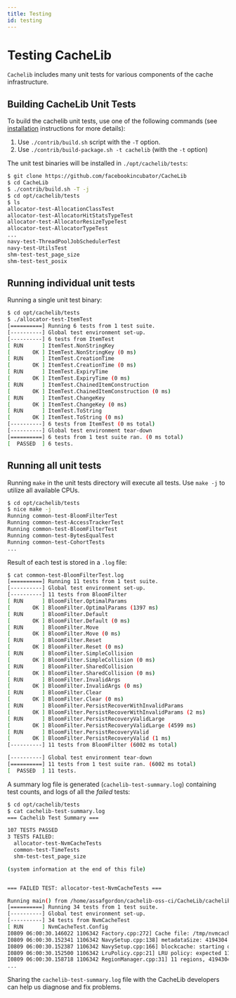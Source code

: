 ```yaml
---
title: Testing
id: testing
---
```


# Testing CacheLib

`Cachelib` includes many unit tests for various components
of the cache infrastructure.

## Building CacheLib Unit Tests

To build the cachelib unit tests, use one of the following commands
(see [installation](installation) instructions for more details):

1. Use `./contrib/build.sh` script with the `-T` option.
2. Use `./contrib/build-package.sh -t cachelib` (with the `-t` option)

The unit test binaries will be installed in `./opt/cachelib/tests`:

```sh
$ git clone https://github.com/facebookincubator/CacheLib
$ cd CacheLib
$ ./contrib/build.sh -T -j
$ cd opt/cachelib/tests
$ ls
allocator-test-AllocationClassTest
allocator-test-AllocatorHitStatsTypeTest
allocator-test-AllocatorResizeTypeTest
allocator-test-AllocatorTypeTest
...
navy-test-ThreadPoolJobSchedulerTest
navy-test-UtilsTest
shm-test-test_page_size
shm-test-test_posix
```


## Running individual unit tests

Running a single unit test binary:

```sh
$ cd opt/cachelib/tests
$ ./allocator-test-ItemTest 
[==========] Running 6 tests from 1 test suite.
[----------] Global test environment set-up.
[----------] 6 tests from ItemTest
[ RUN      ] ItemTest.NonStringKey
[       OK ] ItemTest.NonStringKey (0 ms)
[ RUN      ] ItemTest.CreationTime
[       OK ] ItemTest.CreationTime (0 ms)
[ RUN      ] ItemTest.ExpiryTime
[       OK ] ItemTest.ExpiryTime (0 ms)
[ RUN      ] ItemTest.ChainedItemConstruction
[       OK ] ItemTest.ChainedItemConstruction (0 ms)
[ RUN      ] ItemTest.ChangeKey
[       OK ] ItemTest.ChangeKey (0 ms)
[ RUN      ] ItemTest.ToString
[       OK ] ItemTest.ToString (0 ms)
[----------] 6 tests from ItemTest (0 ms total)
[----------] Global test environment tear-down
[==========] 6 tests from 1 test suite ran. (0 ms total)
[  PASSED  ] 6 tests.
```


## Running all  unit tests

Running `make` in the unit tests directory will execute all tests.
Use `make -j` to utilize all available CPUs.

```sh
$ cd opt/cachelib/tests
$ nice make -j
Running common-test-BloomFilterTest
Running common-test-AccessTrackerTest
Running common-test-BloomFilterTest
Running common-test-BytesEqualTest
Running common-test-CohortTests
...
```

Result of each test is stored in a `.log` file:

```sh
$ cat common-test-BloomFilterTest.log
[==========] Running 11 tests from 1 test suite.
[----------] Global test environment set-up.
[----------] 11 tests from BloomFilter
[ RUN      ] BloomFilter.OptimalParams
[       OK ] BloomFilter.OptimalParams (1397 ms)
[ RUN      ] BloomFilter.Default
[       OK ] BloomFilter.Default (0 ms)
[ RUN      ] BloomFilter.Move
[       OK ] BloomFilter.Move (0 ms)
[ RUN      ] BloomFilter.Reset
[       OK ] BloomFilter.Reset (0 ms)
[ RUN      ] BloomFilter.SimpleCollision
[       OK ] BloomFilter.SimpleCollision (0 ms)
[ RUN      ] BloomFilter.SharedCollision
[       OK ] BloomFilter.SharedCollision (0 ms)
[ RUN      ] BloomFilter.InvalidArgs
[       OK ] BloomFilter.InvalidArgs (0 ms)
[ RUN      ] BloomFilter.Clear
[       OK ] BloomFilter.Clear (0 ms)
[ RUN      ] BloomFilter.PersistRecoverWithInvalidParams
[       OK ] BloomFilter.PersistRecoverWithInvalidParams (2 ms)
[ RUN      ] BloomFilter.PersistRecoveryValidLarge
[       OK ] BloomFilter.PersistRecoveryValidLarge (4599 ms)
[ RUN      ] BloomFilter.PersistRecoveryValid
[       OK ] BloomFilter.PersistRecoveryValid (1 ms)
[----------] 11 tests from BloomFilter (6002 ms total)

[----------] Global test environment tear-down
[==========] 11 tests from 1 test suite ran. (6002 ms total)
[  PASSED  ] 11 tests.
```

A summary log file is generated (`cachelib-test-summary.log`) containing test counts,
and logs of all the *failed* tests:

```sh
$ cd opt/cachelib/tests
$ cat cachelib-test-summary.log
=== Cachelib Test Summary ===

107 TESTS PASSED
3 TESTS FAILED:
  allocator-test-NvmCacheTests
  common-test-TimeTests
  shm-test-test_page_size

(system information at the end of this file)


=== FAILED TEST: allocator-test-NvmCacheTests ===

Running main() from /home/assafgordon/cachelib-oss-ci/CacheLib/cachelib/external/googletest/googletest/src/gtest_main.cc
[==========] Running 34 tests from 1 test suite.
[----------] Global test environment set-up.
[----------] 34 tests from NvmCacheTest
[ RUN      ] NvmCacheTest.Config
I0809 06:00:30.146022 1106342 Factory.cpp:272] Cache file: /tmp/nvmcache-cachedir/1106342/navy size: 104857600 truncate: 0
I0809 06:00:30.152341 1106342 NavySetup.cpp:138] metadataSize: 4194304 bigHashCacheOffset: 52428800 bigHashCacheSize: 52428800
I0809 06:00:30.152387 1106342 NavySetup.cpp:166] blockcache: starting offset: 4194304, block cache size: 46137344
I0809 06:00:30.152500 1106342 LruPolicy.cpp:21] LRU policy: expected 11 regions
I0809 06:00:30.158718 1106342 RegionManager.cpp:31] 11 regions, 4194304 bytes each
...
```


Sharing the `cachelib-test-summary.log` file with the CacheLib developers can help us diagnose and fix problems.
